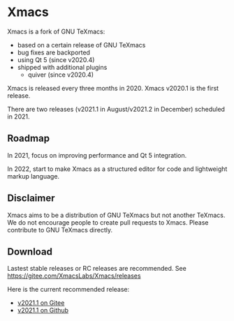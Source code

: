 # Xmacs
Xmacs is a fork of GNU TeXmacs:
+ based on a certain release of GNU TeXmacs
+ bug fixes are backported
+ using Qt 5 (since v2020.4)
+ shipped with additional plugins
  - quiver (since v2020.4)

Xmacs is released every three months in 2020. Xmacs v2020.1 is the first release.

There are two releases (v2021.1 in August/v2021.2 in December) scheduled in 2021.

## Roadmap
In 2021, focus on improving performance and Qt 5 integration.

In 2022, start to make Xmacs as a structured editor for code and lightweight markup language.

## Disclaimer
Xmacs aims to be a distribution of GNU TeXmacs but not another TeXmacs. We do not encourage people to create pull requests to Xmacs. Please contribute to GNU TeXmacs directly.

## Download
Lastest stable releases or RC releases are recommended. See https://gitee.com/XmacsLabs/Xmacs/releases

Here is the current recommended release:
+ [v2021.1 on Gitee](https://gitee.com/XmacsLabs/Xmacs/releases/v2021.1)
+ [v2021.1 on Github](https://github.com/XmacsLabs/Xmacs/releases/tag/v2021.1)

